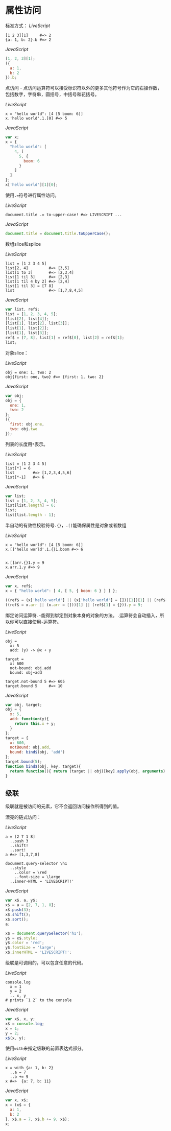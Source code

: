 # 属性访问

标准方式：
*LiveScript*
```ls
[1 2 3][1]     #=> 2
{a: 1, b: 2}.b #=> 2
```

*JavaScript*
```js
[1, 2, 3][1];
({
  a: 1,
  b: 2
}).b;
```

点访问 - 点访问运算符可以接受标识符以外的更多其他符号作为它的右操作数，包括数字，字符串，圆括号，中括号和花括号。

*LiveScript*
```ls
x = "hello world": [4 [5 boom: 6]]
x.'hello world'.1.[0] #=> 5
```

*JavaScript*
```js
var x;
x = {
  "hello world": [
    4, [
      5, {
        boom: 6
      }
    ]
  ]
};
x['hello world'][1][0];
```

使用`.=`符号进行属性访问。

*LiveScript*
```ls
document.title .= to-upper-case! #=> LIVESCRIPT ...
```

*JavaScript*
```js
document.title = document.title.toUpperCase();
```

数组slice和splice

*LiveScript*
```ls
list = [1 2 3 4 5]
list[2, 4]         #=> [3,5]
list[1 to 3]       #=> [2,3,4]
list[1 til 3]      #=> [2,3]
list[1 til 4 by 2] #=> [2,4]
list[1 til 3] = [7 8]
list               #=> [1,7,8,4,5]
```

*JavaScript*
```js
var list, ref$;
list = [1, 2, 3, 4, 5];
[list[2], list[4]];
[list[1], list[2], list[3]];
[list[1], list[2]];
[list[1], list[3]];
ref$ = [7, 8], list[1] = ref$[0], list[2] = ref$[1];
list;
```

对象slice：

*LiveScript*
```ls
obj = one: 1, two: 2
obj{first: one, two} #=> {first: 1, two: 2}
```

*JavaScript*
```js
var obj;
obj = {
  one: 1,
  two: 2
};
({
  first: obj.one,
  two: obj.two
});
```

列表的长度用`*`表示。

*LiveScript*
```ls
list = [1 2 3 4 5]
list[*] = 6
list        #=> [1,2,3,4,5,6]
list[*-1]   #=> 6
```

*JavaScript*
```js
var list;
list = [1, 2, 3, 4, 5];
list[list.length] = 6;
list;
list[list.length - 1];
```

半自动的有效性校验符号`.{}`，`.[]`能确保属性是对象或者数组

*LiveScript*
```ls
x = "hello world": [4 [5 boom: 6]]
x.[]'hello world'.1.{}1.boom #=> 6


x.[]arr.{}1.y = 9
x.arr.1.y #=> 9
```

*JavaScript*
```js
var x, ref$;
x = { "hello world": [ 4, [ 5, { boom: 6 } ] ] };

((ref$ = (x['hello world'] || (x['hello world'] = []))[1])[1] || (ref$[1] = {})).boom;
((ref$ = x.arr || (x.arr = []))[1] || (ref$[1] = {})).y = 9;
```

绑定访问运算符`.~`能得到绑定到对象本身的对象的方法。`.`运算符会自动插入，所以你可以直接使用`~`运算符。

*LiveScript*

```ls
obj =
  x: 5
  add: (y) -> @x + y

target =
  x: 600
  not-bound: obj.add
  bound: obj~add

target.not-bound 5 #=> 605
target.bound 5     #=> 10
```

*JavaScript*
```js
var obj, target;
obj = {
  x: 5,
  add: function(y){
    return this.x + y;
  }
};
target = {
  x: 600,
  notBound: obj.add,
  bound: bind$(obj, 'add')
};
target.bound(5);
function bind$(obj, key, target){
  return function(){ return (target || obj)[key].apply(obj, arguments) };
}
```

## 级联

级联就是被访问的元素，它不会返回访问操作所得到的值。

漂亮的链式访问：

*LiveScript*
```ls
a = [2 7 1 8]
  ..push 3
  ..shift!
  ..sort!
a #=> [1,3,7,8]

document.query-selector \h1
  ..style
    ..color = \red
    ..font-size = \large
  ..inner-HTML = 'LIVESCRIPT!'
```

*JavaScript*
```js
var x$, a, y$;
x$ = a = [2, 7, 1, 8];
x$.push(3);
x$.shift();
x$.sort();
a;

x$ = document.querySelector('h1');
y$ = x$.style;
y$.color = 'red';
y$.fontSize = 'large';
x$.innerHTML = 'LIVESCRIPT!';
```

级联是可调用的，可以包含任意的代码。

*LiveScript*
```ls
console.log
  x = 1
  y = 2
  .. x, y
# prints `1 2` to the console
```

*JavaScript*
```js
var x$, x, y;
x$ = console.log;
x = 1;
y = 2;
x$(x, y);
```

使用`with`来指定级联的前置表达式部分。

*LiveScript*
```ls
x = with {a: 1, b: 2}
  ..a = 7
  ..b += 9
x #=>  {a: 7, b: 11}
```

*JavaScript*
```js
var x, x$;
x = (x$ = {
  a: 1,
  b: 2
}, x$.a = 7, x$.b += 9, x$);
x;
```
